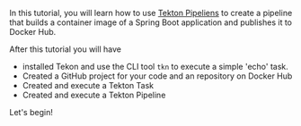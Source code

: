In this tutorial, you will learn how to use [Tekton Pipeliens](https://github.com/tektoncd/pipeline/tree/v0.10.1/docs#tekton-pipelines) to create a pipeline that builds a container image of a Spring Boot application and publishes it to Docker Hub.

After this tutorial you will have

* installed Tekon and use the CLI tool `tkn` to execute a simple 'echo' task.
* Created a GitHub project for your code and an repository on Docker Hub
* Created and execute a Tekton Task
* Created and execute a Tekton Pipeline 

Let's begin!

